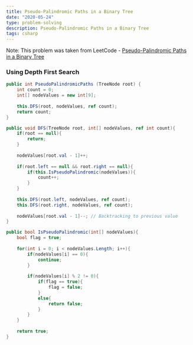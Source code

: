 ```yaml
---
title: Pseudo-Palindromic Paths in a Binary Tree
date: "2020-05-24"
type: problem-solving
description: Pseudo-Palindromic Paths in a Binary Tree
tags: csharp
---
```


Note: This problem was taken from LeetCode - [Pseudo-Palindromic Paths in a Binary Tree](https://leetcode.com/problems/pseudo-palindromic-paths-in-a-binary-tree/)

### Using Depth First Search

```csharp
public int PseudoPalindromicPaths (TreeNode root) {
	int count = 0;
	int[] nodeValues = new int[9];
	
	this.DFS(root, nodeValues, ref count);        
	return count;
}

public void DFS(TreeNode root, int[] nodeValues, ref int count){
	if(root == null){
		return;
	}
	
	nodeValues[root.val - 1]++;
	
	if(root.left == null && root.right == null){
		if(this.IsPseudoPalindromic(nodeValues)){
			count++;
		}
	}
	
	this.DFS(root.left, nodeValues, ref count);
	this.DFS(root.right, nodeValues, ref count);
	
	nodeValues[root.val - 1]--; // Backtracking to previous value
}

public bool IsPseudoPalindromic(int[] nodeValues){
	bool flag = true;
	
	for(int i = 0; i < nodeValues.Length; i++){
		if(nodeValues[i] == 0){
			continue;
		}
		
		if(nodeValues[i] % 2 != 0){
			if(flag == true){
				flag = false;
			}
			else{
				return false;
			}
		}
	}
	
	return true;
}
```
